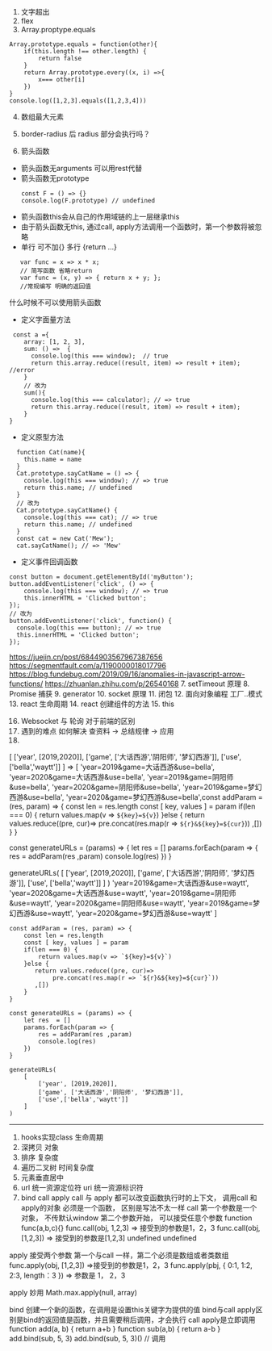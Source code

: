 1. 文字超出
2. flex
3. Array.proptype.equals
```
Array.prototype.equals = function(other){
    if(this.length !== other.length) {
        return false
    }
    return Array.prototype.every((x, i) =>{ 
        x=== other[i]
    })
}   
console.log([1,2,3].equals([1,2,3,4]))
```
4. 数组最大元素
5. border-radius 后 radius 部分会执行吗？

6. 箭头函数
 - 箭头函数无arguments 可以用rest代替
 - 箭头函数无prototype
    ```
    const F = () => {}
    console.log(F.prototype) // undefined
    ```
 - 箭头函数this会从自己的作用域链的上一层继承this
 - 由于箭头函数无this, 通过call, apply方法调用一个函数时，第一个参数将被忽略
 - 单行 可不加{} 多行 {return ...}
 ```
    var func = x => x * x;                  
    // 简写函数 省略return
    var func = (x, y) => { return x + y; }; 
    //常规编写 明确的返回值
 ```
 什么时候不可以使用箭头函数
  - 定义字面量方法
  ```
   const a ={
      array: [1, 2, 3],
      sum: () =>  {
        console.log(this === window);  // true
        return this.array.reduce((result, item) => result + item); //error
      }
      // 改为
      sum(){
        console.log(this === calculator); // => true
        return this.array.reduce((result, item) => result + item);
      }
  }
  ```
  - 定义原型方法
  ```
    function Cat(name){
      this.name = name
    }
    Cat.prototype.sayCatName = () => {
      console.log(this === window); // => true
      return this.name; // undefined
    }
    // 改为
    Cat.prototype.sayCatName() {
      console.log(this === cat); // => true
      return this.name; // undefined
    }
    const cat = new Cat('Mew');
    cat.sayCatName(); // => 'Mew'
  ```
  - 定义事件回调函数 
  ```
  const button = document.getElementById('myButton');
  button.addEventListener('click', () => {
      console.log(this === window); // => true
      this.innerHTML = 'Clicked button';
  });
  // 改为
  button.addEventListener('click', function() {
    console.log(this === button); // => true
    this.innerHTML = 'Clicked button';
  });
  ```



https://juejin.cn/post/6844903567967387656
https://segmentfault.com/a/1190000018017796
https://blog.fundebug.com/2019/09/16/anomalies-in-javascript-arrow-functions/
https://zhuanlan.zhihu.com/p/26540168
7. setTimeout 原理
8. Promise 捕获
9. generator
10. socket 原理
11. 闭包
12. 面向对象编程 工厂..模式
13. react 生命周期
14. react 创建组件的方法
15. this


16. Websocket 与 轮询 对于前端的区别
17. 遇到的难点 如何解决
查资料 -> 总结规律 -> 应用
18. 
[
   ['year', [2019,2020]],
   ['game', ['大话西游','阴阳师', '梦幻西游']],
   ['use',['bella','waytt']]
]
=> 
[
  'year=2019&game=大话西游&use=bella',
  'year=2020&game=大话西游&use=bella',
  'year=2019&game=阴阳师&use=bella',
  'year=2020&game=阴阳师&use=bella',
  'year=2019&game=梦幻西游&use=bella',
  'year=2020&game=梦幻西游&use=bella',const addParam = (res, param) => {
    const len = res.length
    const [ key, values ] = param
    if(len === 0) {
        return values.map(v => `${key}=${v}`)
    }else {
       return values.reduce((pre, cur)=>
            pre.concat(res.map(r => `${r}&${key}=${cur}`))
       ,[])
    }
} 

const generateURLs = (params) => {
    let res  = []
    params.forEach(param => {
        res = addParam(res ,param)
        console.log(res)
    })
}

generateURLs(
    [
        ['year', [2019,2020]],
        ['game', ['大话西游','阴阳师', '梦幻西游']],
        ['use', ['bella','waytt']]
    ]
)
  'year=2019&game=大话西游&use=waytt',
  'year=2020&game=大话西游&use=waytt',
  'year=2019&game=阴阳师&use=waytt',
  'year=2020&game=阴阳师&use=waytt',
  'year=2019&game=梦幻西游&use=waytt',
  'year=2020&game=梦幻西游&use=waytt'
]
```
const addParam = (res, param) => {
    const len = res.length
    const [ key, values ] = param
    if(len === 0) {
        return values.map(v => `${key}=${v}`)
    }else {
       return values.reduce((pre, cur)=>
            pre.concat(res.map(r => `${r}&${key}=${cur}`))
       ,[])
    }
} 

const generateURLs = (params) => {
    let res  = []
    params.forEach(param => {
        res = addParam(res ,param)
        console.log(res)
    })
}

generateURLs(
    [
        ['year', [2019,2020]],
        ['game', ['大话西游','阴阳师', '梦幻西游']],
        ['use',['bella','waytt']]
    ]
)
```
------------
1. hooks实现class 生命周期
2. 深拷贝 对象
3. 排序 复杂度
4. 遍历二叉树 时间复杂度
5. 元素垂直居中
6. url 统一资源定位符 uri 统一资源标识符
7. bind call apply
call 与 apply 都可以改变函数执行时的上下文， 调用call 和 apply的对象 必须是一个函数， 区别是写法不太一样
call 第一个参数是一个对象， 不传默认window 
第二个参数开始， 可以接受任意个参数
function func(a,b,c){}
func.call(obj, 1,2,3) => 接受到的参数是1，2，3
func.call(obj, [1,2,3]) => 接受到的参数是[1,2,3] undefined undefined

apply 接受两个参数 第一个与call 一样，第二个必须是数组或者类数组
func.apply(obj, [1,2,3]) =>接受到的参数是1，2，3
func.apply(pbj, {
  0:1,
  1:2,
  2:3,
  length：3
}) => 参数是 1， 2，3

apply 妙用 Math.max.apply(null, array)

bind 创建一个新的函数，在调用是设置this关键字为提供的值
bind与call apply区别是bind的返回值是函数，并且需要稍后调用，才会执行 call apply是立即调用
function add(a, b) {
  return a+b
}
function sub(a,b) {
  return a-b
}
add.bind(sub, 5, 3)
add.bind(sub, 5, 3)() // 调用
